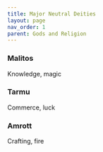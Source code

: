 ```yaml
---
title: Major Neutral Deities
layout: page
nav_order: 1
parent: Gods and Religion
---
```


### Malitos
Knowledge, magic

### Tarmu
Commerce, luck

### Amrott
Crafting, fire
